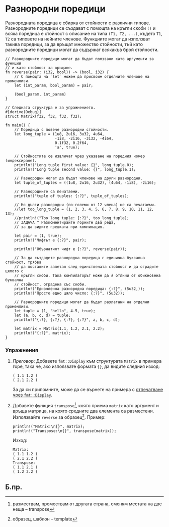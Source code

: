 # Разнородни поредици

Разнородната поредица е сбирка от стойности с различни типове. Разнородните
поредици се създават с помощта на кръгли скоби `()` и всяка поредица е стойност
с описание на типа `(T1, T2, ...)`, където `T1`, `T2` са типовете на нейните
членове. Функциите могат да използват такива поредици, за да връщат множество
стойности, тъй като разнородните поредици могат да съдържат всякакъв брой
стойности.

```rust,editable
// Разнородните поредици могат да бъдат ползвани като аргументи за функции
// и като стойност за връщане.
fn reverse(pair: (i32, bool)) -> (bool, i32) {
    // С помощта на `let` можем да присвоим отделните членове на променливи.
    let (int_param, bool_param) = pair;

    (bool_param, int_param)
}

// Следната структура е за упражнението.
#[derive(Debug)]
struct Matrix(f32, f32, f32, f32);

fn main() {
    // Поредица с повече разнородни стойности.
    let long_tuple = (1u8, 2u16, 3u32, 4u64,
                      -1i8, -2i16, -3i32, -4i64,
                      0.1f32, 0.2f64,
                      'a', true);

    // Стойностите се извличат чрез указване на поредния номер (индексиране).
    println!("Long tuple first value: {}", long_tuple.0);
    println!("Long tuple second value: {}", long_tuple.1);

    // Разнородни могат да бъдат членове на други разнородни.
    let tuple_of_tuples = ((1u8, 2u16, 2u32), (4u64, -1i8), -2i16);

    // Разнородните са печатаеми.
    println!("tuple of tuples: {:?}", tuple_of_tuples);

    // Но дълги разнородни (по-големи от 12 члена) не са печатаеми.
    //let too_long_tuple = (1, 2, 3, 4, 5, 6, 7, 8, 9, 10, 11, 12, 13);
    //println!("Too long tuple: {:?}", too_long_tuple);
    // ЗАДАЧА ^ Разкоментирайте горните два реда,
    // за да видите грешката при компилация.

    let pair = (1, true);
    println!("Чифтът е {:?}", pair);

    println!("Обърнатият чифт е {:?}", reverse(pair));

    // За да създадете разнородна поредица с единична буквална стойност, трябва
    // да поставите запетая след единствената стойност и да оградите цялото с
    // кръгли скоби. Така компилаторът може да я отличи от обикновена буквална
    // стойност, оградена със скоби.
    println!("Едночленна разнородна поредица: {:?}", (5u32,));
    println!("Просто едно цяло число: {:?}", (5u32));

    // Разнородните поредици могат да бъдат разлагани на отделни променливи.
    let tuple = (1, "hello", 4.5, true);
    let (a, b, c, d) = tuple;
    println!("{:?}, {:?}, {:?}, {:?}", a, b, c, d);

    let matrix = Matrix(1.1, 1.2, 2.1, 2.2);
    println!("{:?}", matrix);
}
```

### Упражнения

1. *Преговор*: Добавете `fmt::Display` към структурата `Matrix` в примера горе,
   така че, ако използвате формата `{}`, да видите следния изход:

   ```text
   ( 1.1 1.2 )
   ( 2.1 2.2 )
   ```

   За да си припомните, може да се върнете на примера с [отпечатване чрез
   `fmt::Display`][print_display].
2. Добавете функция `transpose`[^transpose], която приема `matrix` като
   аргумент и връща матрица, на която средните два елемента са разместени.
   Използвайте `reverse` за образец[^template].  Пример:

   ```rust,ignore
   println!("Matrix:\n{}", matrix);
   println!("Transpose:\n{}", transpose(matrix));
   ```

   Изход:

   ```text
   Matrix:
   ( 1.1 1.2 )
   ( 2.1 2.2 )
   Transpose:
   ( 1.1 2.1 )
   ( 1.2 2.2 )
   ```

## Б.пр.
[^transpose]: размествам, премествам от другата страна, сменям местата на две
  неща – transpose 

[^template]: образец, шаблон – template

[print_display]: ../hello/print/print_display.md
